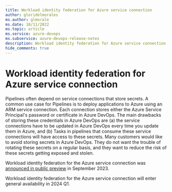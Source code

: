 ```yaml
---
title: Workload identity federation for Azure service connection
author: gloridelmorales
ms.author: glmorale
ms.date: 10/11/2022
ms.topic: article
ms.service: azure-devops
ms.subservice: azure-devops-release-notes
description: Workload identity federation for Azure service connection
hide_comments: true
---
```


# Workload identity federation for Azure service connection

Pipelines often depend on service connections that store secrets. A common use case for Pipelines is to deploy applications to Azure using an ARM service connection. Each connection stores either the Azure Service Principal's password or certificate in Azure DevOps. The main drawbacks of storing these credentials in Azure DevOps are (a) the service connections have to be updated in Azure DevOps every time you update them in Azure, and (b) Tasks in pipelines that consume these service connections will have access to these secrets. Many customers would like to avoid storing secrets in Azure DevOps. They do not want the trouble of rotating these secrets on a regular basis, and they want to reduce the risk of these secrets getting exposed and stolen.

Workload identity federation for the Azure service connection was [announced in public preview](https://devblogs.microsoft.com/devops/public-preview-of-workload-identity-federation-for-azure-pipelines/) in September 2023.

Workload identity federation for the Azure service connection will enter general availability in 2024 Q1.

